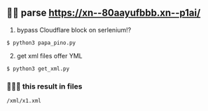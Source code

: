 ## 🍕👅 parse https://xn--80aayufbbb.xn--p1ai/ 

1. bypass Cloudflare block on serlenium!?

```
$ python3 papa_pino.py
```

2. get xml files offer YML

```
$ python3 get_xml.py
```

### 🍕🍔🍟 this result in files

```
/xml/x1.xml
```